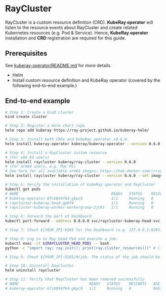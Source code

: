 # RayCluster

RayCluster is a custom resource definition (CRD). **KubeRay operator** will listen to the resource events about RayCluster and create related Kubernetes resources (e.g. Pod & Service). Hence, **KubeRay operator** installation and **CRD** registration are required for this guide.

## Prerequisites
See [kuberay-operator/README.md](https://github.com/ray-project/kuberay/blob/master/helm-chart/kuberay-operator/README.md) for more details.
* Helm
* Install custom resource definition and KubeRay operator (covered by the following end-to-end example.)

## End-to-end example

```sh
# Step 1: Create a KinD cluster
kind create cluster

# Step 2: Register a Helm chart repo
helm repo add kuberay https://ray-project.github.io/kuberay-helm/

# Step 3: Install both CRDs and KubeRay operator v0.6.0.
helm install kuberay-operator kuberay/kuberay-operator --version 0.6.0

# Step 4: Install a RayCluster custom resource
# (For x86_64 users)
helm install raycluster kuberay/ray-cluster --version 0.6.0
# (For arm64 users, e.g. Mac M1)
# See here for all available arm64 images: https://hub.docker.com/r/rayproject/ray/tags?page=1&name=aarch64
helm install raycluster kuberay/ray-cluster --version 0.6.0 --set image.tag=nightly-aarch64

# Step 5: Verify the installation of KubeRay operator and RayCluster
kubectl get pods
# NAME                                          READY   STATUS    RESTARTS   AGE
# kuberay-operator-6fcbb94f64-gkpc9             1/1     Running   0          89s
# raycluster-kuberay-head-qp9f4                 1/1     Running   0          66s
# raycluster-kuberay-worker-workergroup-2jckt   1/1     Running   0          66s

# Step 6: Forward the port of Dashboard
kubectl port-forward --address 0.0.0.0 svc/raycluster-kuberay-head-svc 8265:8265

# Step 7: Check ${YOUR_IP}:8265 for the Dashboard (e.g. 127.0.0.1:8265)

# Step 8: Log in to Ray head Pod and execute a job.
kubectl exec -it ${RAYCLUSTER_HEAD_POD} -- bash
python -c "import ray; ray.init(); print(ray.cluster_resources())" # (in Ray head Pod)

# Step 9: Check ${YOUR_IP}:8265/#/job. The status of the job should be "SUCCEEDED".

# Step 10: Uninstall RayCluster
helm uninstall raycluster

# Step 11: Verify that RayCluster has been removed successfully
# NAME                                READY   STATUS    RESTARTS   AGE
# kuberay-operator-6fcbb94f64-gkpc9   1/1     Running   0          9m57s
```
